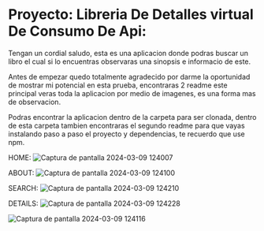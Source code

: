 # Proyecto: Libreria De Detalles virtual De Consumo De Api:

Tengan un cordial saludo, esta es una aplicacion donde podras buscar un libro el cual si lo encuentras observaras una sinopsis e informacio de este.

Antes de empezar quedo totalmente agradecido por darme la oportunidad de mostrar mi potencial en esta prueba, encontraras 2 readme este principal veras toda la aplicacion por medio de imagenes, es una forma mas de observacion.

Podras encontrar la aplicacion dentro de la carpeta para ser clonada, dentro de esta carpeta tambien encontraras el segundo readme para que vayas instalando paso a paso el proyecto y dependencias, te recuerdo que use npm.

HOME:
![Captura de pantalla 2024-03-09 124007](https://github.com/LuisFsilva97/BooksDetails-AppTest--OnyxSoft/assets/157631615/dbc228f1-56ba-421a-8bc6-4da23366d7bc)

ABOUT:
![Captura de pantalla 2024-03-09 124100](https://github.com/LuisFsilva97/BooksDetails-AppTest--OnyxSoft/assets/157631615/bd2583b1-4b6e-4529-80ce-d6453ba40d84)

SEARCH:
![Captura de pantalla 2024-03-09 124210](https://github.com/LuisFsilva97/BooksDetails-AppTest--OnyxSoft/assets/157631615/8bea282b-987d-42c2-9082-e99a4e521c37)

DETAILS:
![Captura de pantalla 2024-03-09 124228](https://github.com/LuisFsilva97/BooksDetails-AppTest--OnyxSoft/assets/157631615/940a5e83-a08d-4226-9d9a-442ff3eaae21)

![Captura de pantalla 2024-03-09 124116](https://github.com/LuisFsilva97/BooksDetails-AppTest--OnyxSoft/assets/157631615/de936142-e389-4fe9-bedd-b6d5bd2cbddc)
